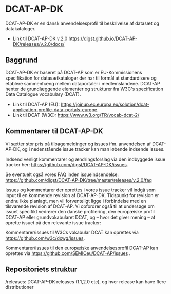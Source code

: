 # DCAT-AP-DK
DCAT-AP-DK er en dansk anvendelsesprofil til beskrivelse af datasæt og datakataloger.

* Link til DCAT-AP-DK v.2.0  https://digst.github.io/DCAT-AP-DK/releases/v.2.0/docs/

## Baggrund
DCAT-AP-DK er baseret på DCAT-AP som er EU-Kommissionens specifikation for datasætkataloger der har til formål at standardisere og etablere sammenhæng mellem dataportaler i medlemslandene. DCAT-AP henter de grundlæggende elementer og strukturer fra W3C's specification Data Catalogue vocabulary (DCAT).

* Link til DCAT-AP (EU): https://joinup.ec.europa.eu/solution/dcat-application-profile-data-portals-europe. 
* Link til DCAT (W3C): https://www.w3.org/TR/vocab-dcat-2/ 

## Kommentarer til DCAT-AP-DK
Vi sætter stor pris på tilbagemeldinger og issues ifm. anvendelsen af DCAT-AP-DK, og i nedenstående issue tracker kan man løbende indsende issues. 

Indsend venligt kommentarer og ændringsforslag via den indbyggede issue tracker her: https://github.com/digst/DCAT-AP-DK/issues. 

Se eventuelt også vores FAQ inden issueindsendelse: https://github.com/digst/DCAT-AP-DK/tree/master/releases/v.2.0/faq 

Issues og kommentarer der oprettes i vores issue tracker vil indgå som input til en kommende revision af DCAT-AP-DK. Tidspunkt for revision er endnu ikke planlagt, men vil forventeligt ligge i forbindelse med en tilsvarende revision af DCAT-AP.  Vi opfordrer også til  at undersøge om issuet specifikt vedrører den danske profilering, den europæiske profil DCAT-AP eller grundvokabularet DCAT, og – hvor det giver mening – at oprette issuet på den relevante issue tracker:

Kommentarer/issues til W3Cs vokabular DCAT kan oprettes via https://github.com/w3c/dxwg/issues.

Kommentarer/issues  til den europæiske anvendelsesprofil DCAT-AP kan oprettes via https://github.com/SEMICeu/DCAT-AP/issues .

## Repositoriets struktur
/releases: DCAT-AP-DK releases (1.1,2.0 etc), og hver release kan have flere distributioner

